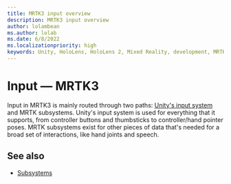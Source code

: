 ```yaml
---
title: MRTK3 input overview
description: MRTK3 input overview
author: lolambean
ms.author: lolab
ms.date: 6/8/2022
ms.localizationpriority: high
keywords: Unity, HoloLens, HoloLens 2, Mixed Reality, development, MRTK3, Mixed Reality Toolkit, input
---
```


# Input &#8212; MRTK3

Input in MRTK3 is mainly routed through two paths: [Unity's input system](https://docs.unity3d.com/Packages/com.unity.inputsystem@latest) and MRTK subsystems. Unity's input system is used for everything that it supports, from controller buttons and thumbsticks to controller/hand pointer poses. MRTK subsystems exist for other pieces of data that's needed for a broad set of interactions, like hand joints and speech.

## See also

- [Subsystems](../../../mrtk3-overview/architecture/subsystems.md)
